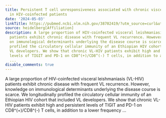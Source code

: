 ```yaml
---
title: Persistent T cell unresponsiveness associated with chronic visceral leishmaniasis
  in HIV-coinfected patients
date: '2024-05-03'
linkTitle: https://pubmed.ncbi.nlm.nih.gov/38702419/?utm_source=curl&utm_medium=rss&utm_campaign=pubmed-2&utm_content=1FakS-2QOkCT8HsMOQP1bCRQ4YzyumYOmxmF0moLsQ3dFB1E9V&fc=20220326224207&ff=20240504180815&v=2.18.0.post9+e462414
source: heidelberg[Affiliation]
description: A large proportion of HIV-coinfected visceral leishmaniasis (VL-HIV)
  patients exhibit chronic disease with frequent VL recurrence. However, knowledge
  on immunological determinants underlying the disease course is scarce. We longitudinally
  profiled the circulatory cellular immunity of an Ethiopian HIV cohort that included
  VL developers. We show that chronic VL-HIV patients exhibit high and persistent
  levels of TIGIT and PD-1 on CD8^(+)/CD8^(-) T cells, in addition to a lower frequency
  ...
disable_comments: true
---
```

A large proportion of HIV-coinfected visceral leishmaniasis (VL-HIV) patients exhibit chronic disease with frequent VL recurrence. However, knowledge on immunological determinants underlying the disease course is scarce. We longitudinally profiled the circulatory cellular immunity of an Ethiopian HIV cohort that included VL developers. We show that chronic VL-HIV patients exhibit high and persistent levels of TIGIT and PD-1 on CD8^(+)/CD8^(-) T cells, in addition to a lower frequency ...